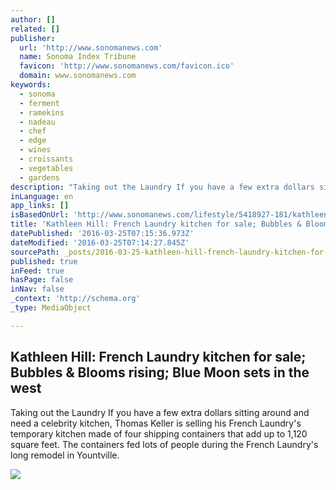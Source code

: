 ```yaml
---
author: []
related: []
publisher:
  url: 'http://www.sonomanews.com'
  name: Sonoma Index Tribune
  favicon: 'http://www.sonomanews.com/favicon.ico'
  domain: www.sonomanews.com
keywords:
  - sonoma
  - ferment
  - ramekins
  - nadeau
  - chef
  - edge
  - wines
  - croissants
  - vegetables
  - gardens
description: "Taking out the Laundry If you have a few extra dollars sitting around and need a celebrity kitchen, Thomas Keller is selling his French Laundry's temporary kitchen made of four shipping containers that add up to 1,120 square feet. The containers fed lots of people during the French Laundry's long remodel in Yountville."
inLanguage: en
app_links: []
isBasedOnUrl: 'http://www.sonomanews.com/lifestyle/5418927-181/kathleen-hill-french-laundry-kitchen?artslide=0'
title: 'Kathleen Hill: French Laundry kitchen for sale; Bubbles & Blooms rising; Blue Moon sets in the west'
datePublished: '2016-03-25T07:15:36.973Z'
dateModified: '2016-03-25T07:14:27.845Z'
sourcePath: _posts/2016-03-25-kathleen-hill-french-laundry-kitchen-for-sale-bubbles-and-bl.md
published: true
inFeed: true
hasPage: false
inNav: false
_context: 'http://schema.org'
_type: MediaObject

---
```

<article style=""><h1>Kathleen Hill: French Laundry kitchen for sale; Bubbles &amp; Blooms rising; Blue Moon sets in the west</h1><p>Taking out the Laundry If you have a few extra dollars sitting around and need a celebrity kitchen, Thomas Keller is selling his French Laundry's temporary kitchen made of four shipping containers that add up to 1,120 square feet. The containers fed lots of people during the French Laundry's long remodel in Yountville.</p><img src="http://www.pressdemocrat.com/csp/mediapool/sites/dt.common.streams.StreamServer.cls?STREAMOID=VBZPicBpecc579zSIOitxM$daE2N3K4ZzOUsqbU5sYsP7Y7U0wUOdsJTZZjPXeYTWCsjLu883Ygn4B49Lvm9bPe2QeMKQdVeZmXF$9l$4uCZ8QDXhaHEp3rvzXRJFdy0KqPHLoMevcTLo3h8xh70Y6N_U_CryOsw6FTOdKL_jpQ-&amp;CONTENTTYPE=image/jpeg" /></article>